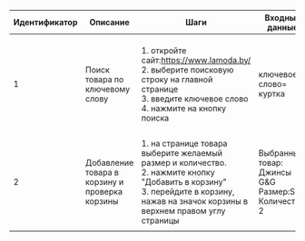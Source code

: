 | Идентификатор | Описание                              | Шаги                                                                                                                                                                                          | Входные данные                                                 | Ожидаемые результаты                                                                         | Фактические результаты                                                                              | Статус          |
|---------------|---------------------------------------|-----------------------------------------------------------------------------------------------------------------------------------------------------------------------------------------------|----------------------------------------------------------------|----------------------------------------------------------------------------------------------|-----------------------------------------------------------------------------------------------------|-----------------|
| 1             | Поиск товара по ключевому слову       | 1. откройте сайт:https://www.lamoda.by/<br/> 2. выберите поисковую строку на главной страницe <br/> 3. введите ключевое слово <br/> 4. нажмите на кнопку поиска                               | ключевое слово= куртка                                         | Отобразится страница с товарами, которые должны быть куртки или связанные с ними товары<br/> | Страница с результатами поиска содержит куртки и соответствует ожиданиям. <br/>![img.png](img.png)  | пройден успешно |
| 2             |   Добавление товара в корзину и проверка корзины  | 1. на странице товара выберите желаемый размер и количество.<br/>  2. нажмите кнопку "Добавить в корзину"<br/> 3. перейдите в корзину, нажав на значок корзины в верхнем правом углу страницы | Выбранный товар: Джинсы G&G <br/>  Размер:S<br/> Количество: 2 | Товар добавлен в корзину с выбранным размером и количеством.                                 | Товар успешно добавлен в корзину и сумма покупки рассчитана правильно<br/>![img_1.png](img_1.png)   | пройден успешно |
